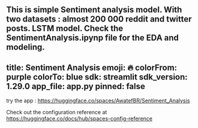 This is simple Sentiment analysis model.
With two datasets : almost 200 000 reddit and twitter posts.
LSTM model.
Check the SentimentAnalysis.ipynp file for the EDA and modeling.
---
title: Sentiment Analysis
emoji: 🔥
colorFrom: purple
colorTo: blue
sdk: streamlit
sdk_version: 1.29.0
app_file: app.py
pinned: false
---

try the app : https://huggingface.co/spaces/AwatefBR/Sentiment_Analysis

Check out the configuration reference at https://huggingface.co/docs/hub/spaces-config-reference
